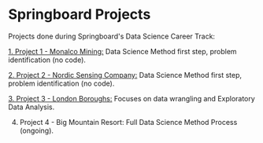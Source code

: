 # Springboard Projects
Projects done during Springboard's Data Science Career Track:

[1. Project 1 - Monalco Mining:](https://github.com/DSJourney/springboard_projects/tree/master/Project%201%20-%20Monalco%20Mining) Data Science Method first step, problem identification (no code).

[2. Project 2 - Nordic Sensing Company:](https://github.com/DSJourney/springboard_projects/tree/master/Project%202%20-%20Nordic%20Sensing%20Co) Data Science Method first step, problem identification (no code).

[3. Project 3 - London Boroughs:](https://github.com/DSJourney/springboard_projects/tree/master/Project%203%20-%20London%20Housing) Focuses on data wrangling and Exploratory Data Analysis.

4. Project 4 - Big Mountain Resort: Full Data Science Method Process (ongoing). 
